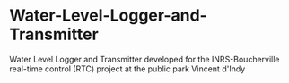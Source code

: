 # Water-Level-Logger-and-Transmitter
Water Level Logger and Transmitter developed for the INRS-Boucherville real-time control (RTC) project at the public park Vincent d'Indy
